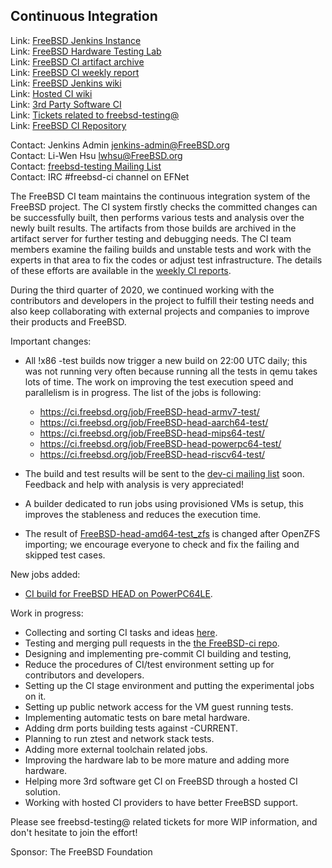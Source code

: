 ## Continuous Integration ##

Link: [FreeBSD Jenkins Instance](https://ci.FreeBSD.org)  
Link: [FreeBSD Hardware Testing Lab](https://ci.FreeBSD.org/hwlab)  
Link: [FreeBSD CI artifact archive](https://artifact.ci.FreeBSD.org)  
Link: [FreeBSD CI weekly report](https://hackmd.io/@FreeBSD-CI)  
Link: [FreeBSD Jenkins wiki](https://wiki.freebsd.org/Jenkins)  
Link: [Hosted CI wiki](https://wiki.freebsd.org/HostedCI)  
Link: [3rd Party Software CI](https://wiki.freebsd.org/3rdPartySoftwareCI)  
Link: [Tickets related to freebsd-testing@](https://preview.tinyurl.com/y9maauwg)  
Link: [FreeBSD CI Repository](https://github.com/freebsd/freebsd-ci)  

Contact: Jenkins Admin <jenkins-admin@FreeBSD.org>  
Contact: Li-Wen Hsu <lwhsu@FreeBSD.org>  
Contact: [freebsd-testing Mailing List](https://lists.FreeBSD.org/mailman/listinfo/freebsd-testing)  
Contact: IRC #freebsd-ci channel on EFNet  

The FreeBSD CI team maintains the continuous integration system
of the FreeBSD project.  The CI system firstly checks the committed changes
can be successfully built, then performs various tests and analysis over the
newly built results.
The artifacts from those builds are archived in the artifact server for
further testing and debugging needs.  The CI team members examine the
failing builds and unstable tests and work with the experts in that area to
fix the codes or adjust test infrastructure.  The details of these efforts
are available in the [weekly CI reports](https://hackmd.io/@FreeBSD-CI).

During the third quarter of 2020, we continued working with the contributors and
developers in the project to fulfill their testing needs and also keep
collaborating with external projects and companies to improve their products
and FreeBSD.

Important changes:
 * All !x86 -test builds now trigger a new build on 22:00 UTC daily; this was
   not running very often because running all the tests in qemu takes lots
   of time.  The work on improving the test execution speed and parallelism is
   in progress.  The list of the jobs is following:
   * https://ci.freebsd.org/job/FreeBSD-head-armv7-test/
   * https://ci.freebsd.org/job/FreeBSD-head-aarch64-test/
   * https://ci.freebsd.org/job/FreeBSD-head-mips64-test/
   * https://ci.freebsd.org/job/FreeBSD-head-powerpc64-test/
   * https://ci.freebsd.org/job/FreeBSD-head-riscv64-test/

 * The build and test results will be sent to the
   [dev-ci mailing list](https://lists.freebsd.org/mailman/listinfo/dev-ci)
   soon. Feedback and help with analysis is very appreciated!

  * A builder dedicated to run jobs using provisioned VMs is setup, this
    improves the stableness and reduces the execution time.

  * The result of [FreeBSD-head-amd64-test_zfs](https://ci.freebsd.org/job/FreeBSD-head-amd64-test_zfs)
    is changed after OpenZFS importing; we encourage everyone to check and fix the
    failing and skipped test cases.

New jobs added:
  * [CI build for FreeBSD HEAD on PowerPC64LE](https://ci.freebsd.org/job/FreeBSD-head-powerpc64le-build/).

Work in progress:
  * Collecting and sorting CI tasks and ideas
    [here](https://hackmd.io/@FreeBSD-CI/freebsd-ci-todo).
  * Testing and merging pull requests in the
    [the FreeBSD-ci repo](https://github.com/freebsd/freebsd-ci/pulls).
  * Designing and implementing pre-commit CI building and testing,
  * Reduce the procedures of CI/test environment setting up for contributors and
    developers.
  * Setting up the CI stage environment and putting the experimental jobs on it.
  * Setting up public network access for the VM guest running tests.
  * Implementing automatic tests on bare metal hardware.
  * Adding drm ports building tests against -CURRENT.
  * Planning to run ztest and network stack tests.
  * Adding more external toolchain related jobs.
  * Improving the hardware lab to be more mature and adding more hardware.
  * Helping more 3rd software get CI on FreeBSD through a hosted CI solution.
  * Working with hosted CI providers to have better FreeBSD support.

Please see freebsd-testing@ related tickets for more WIP information, and don't hesitate to join the effort!

Sponsor: The FreeBSD Foundation
